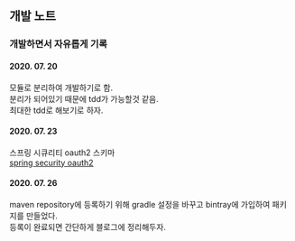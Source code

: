 ## 개발 노트
### 개발하면서 자유롭게 기록

#### 2020. 07. 20
모듈로 분리하여 개발하기로 함.  
분리가 되어있기 때문에 tdd가 가능할것 같음.  
최대한 tdd로 해보기로 하자.  

#### 2020. 07. 23
스프링 시큐리티 oauth2 스키마  
[spring security oauth2](https://github.com/spring-projects/spring-security-oauth/blob/master/spring-security-oauth2/src/test/resources/schema.sql)

#### 2020. 07. 26
maven repository에 등록하기 위해 gradle 설정을 바꾸고 bintray에 가입하여 패키지를 만들었다.  
등록이 완료되면 간단하게 블로그에 정리해두자.  

